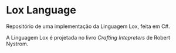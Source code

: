 ﻿# Lox Language

Repositório de uma implementação da Linguagem Lox, feita em C#.

A Linguagem Lox é projetada no livro _Crafting Intepreters_ de Robert Nystrom.

